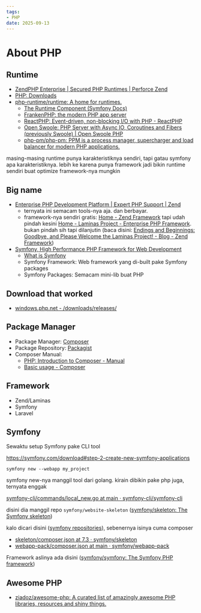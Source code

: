 ```yaml
---
tags:
- PHP
date: 2025-09-13
---
```


# About PHP

## Runtime

- [ZendPHP Enterprise | Secured PHP Runtimes | Perforce Zend](https://www.zend.com/products/zendphp-enterprise)
- [PHP: Downloads](https://www.php.net/downloads.php?usage=web&os=windows&osvariant=windows-downloads&version=default)
- [php-runtime/runtime: A home for runtimes.](https://github.com/php-runtime/runtime)
    - [The Runtime Component (Symfony Docs)](https://symfony.com/doc/current/components/runtime.html)
    - [FrankenPHP: the modern PHP app server](https://frankenphp.dev/)
    - [ReactPHP: Event-driven, non-blocking I/O with PHP - ReactPHP](https://reactphp.org/)
    - [Open Swoole: PHP Server with Async IO, Coroutines and Fibers (previously Swoole) | Open Swoole PHP](https://openswoole.com/)
    - [php-pm/php-pm: PPM is a process manager, supercharger and load balancer for modern PHP applications.](https://github.com/php-pm/php-pm)

masing-masing runtime punya karakteristiknya sendiri, tapi gatau symfony apa karakteristiknya. lebih ke karena punya framework jadi bikin runtime sendiri buat optimize framework-nya mungkin



## Big name

- [Enterprise PHP Development Platform | Expert PHP Support | Zend](https://www.zend.com/)
    - ternyata ini semacam tools-nya aja. dan berbayar.
    - framework-nya sendiri gratis: [Home - Zend Framework](https://framework.zend.com/) tapi udah pindah kesini [Home - Laminas Project - Enterprise PHP Framework](https://getlaminas.org/). bukan pindah sih tapi dilanjutin (baca disini: [Endings and Beginnings: Goodbye, and Please Welcome the Laminas Project! - Blog - Zend Framework](https://framework.zend.com/blog/2020-01-24-laminas-launch.html))
- [Symfony, High Performance PHP Framework for Web Development](https://symfony.com/)
    - [What is Symfony](https://symfony.com/what-is-symfony)
    - Symfony Framework: Web framework yang di-built pake Symfony packages
    - Symfony Packages: Semacam mini-lib buat PHP



## Download that worked

- [windows.php.net - /downloads/releases/](https://windows.php.net/downloads/releases/)



## Package Manager

- Package Manager: [Composer](https://getcomposer.org/)
- Package Repository: [Packagist](https://packagist.org/)
- Composer Manual:
    - [PHP: Introduction to Composer - Manual](https://www.php.net/manual/en/install.composer.intro.php)
    - [Basic usage - Composer](https://getcomposer.org/doc/01-basic-usage.md)



## Framework

- Zend/Laminas
- Symfony
- Laravel



## Symfony

Sewaktu setup Symfony pake CLI tool

https://symfony.com/download#step-2-create-new-symfony-applications

`symfony new --webapp my_project`

symfony new-nya manggil tool dari golang. kirain dibikin pake php juga, ternyata enggak

[symfony-cli/commands/local_new.go at main · symfony-cli/symfony-cli](https://github.com/symfony-cli/symfony-cli/blob/main/commands/local_new.go#L386)

disini dia manggil repo `symfony/website-skeleton` ([symfony/skeleton: The Symfony skeleton](https://github.com/symfony/skeleton))

kalo dicari disini ([symfony repositories](https://github.com/orgs/symfony/repositories?type=all&q=skeleton)), sebenernya isinya cuma composer
- [skeleton/composer.json at 7.3 · symfony/skeleton](https://github.com/symfony/skeleton/blob/7.3/composer.json)
- [webapp-pack/composer.json at main · symfony/webapp-pack](https://github.com/symfony/webapp-pack/blob/main/composer.json)

Framework aslinya ada disini ([symfony/symfony: The Symfony PHP framework](https://github.com/symfony/symfony))



## Awesome PHP

- [ziadoz/awesome-php: A curated list of amazingly awesome PHP libraries, resources and shiny things.](https://github.com/ziadoz/awesome-php)
